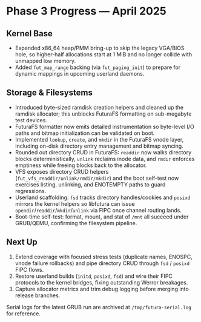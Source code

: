 # Phase 3 Progress — April 2025

## Kernel Base
- Expanded x86_64 heap/PMM bring-up to skip the legacy VGA/BIOS hole, so higher-half allocations start at 1 MiB and no longer collide with unmapped low memory.
- Added `fut_map_range` backing (via `fut_paging_init`) to prepare for dynamic mappings in upcoming userland daemons.

## Storage & Filesystems
- Introduced byte-sized ramdisk creation helpers and cleaned up the ramdisk allocator; this unblocks FuturaFS formatting on sub-megabyte test devices.
- FuturaFS formatter now emits detailed instrumentation so byte-level I/O paths and bitmap initialization can be validated on boot.
- Implemented `lookup`, `create`, and `mkdir` in the FuturaFS vnode layer, including on-disk directory entry management and bitmap syncing.
- Rounded out directory CRUD in FuturaFS: `readdir` now walks directory blocks deterministically, `unlink` reclaims inode data, and `rmdir` enforces emptiness while freeing blocks back to the allocator.
- VFS exposes directory CRUD helpers (`fut_vfs_readdir/unlink/rmdir/mkdir`) and the boot self-test now exercises listing, unlinking, and ENOTEMPTY paths to guard regressions.
- Userland scaffolding: `fsd` tracks directory handles/cookies and `posixd` mirrors the kernel helpers so libfutura can issue `opendir`/`readdir`/`mkdir`/`unlink` via FIPC once channel routing lands.
- Boot-time self-test: format, mount, and stat of `/mnt` all succeed under GRUB/QEMU, confirming the filesystem pipeline.

## Next Up
1. Extend coverage with focused stress tests (duplicate names, ENOSPC, vnode failure rollbacks) and pipe directory CRUD through `fsd` / `posixd` FIPC flows.
2. Restore userland builds (`initd`, `posixd`, `fsd`) and wire their FIPC protocols to the kernel bridges, fixing outstanding Werror breakages.
3. Capture allocator metrics and trim debug logging before merging into release branches.

Serial logs for the latest GRUB run are archived at `/tmp/futura-serial.log` for reference.
